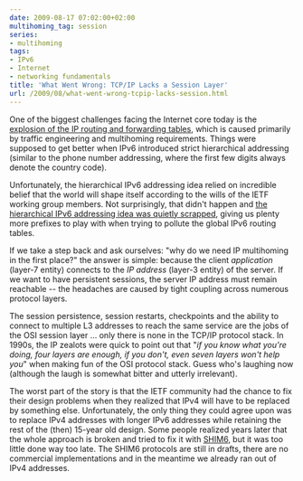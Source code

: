 ```yaml
---
date: 2009-08-17 07:02:00+02:00
multihoming_tag: session
series:
- multihoming
tags:
- IPv6
- Internet
- networking fundamentals
title: 'What Went Wrong: TCP/IP Lacks a Session Layer'
url: /2009/08/what-went-wrong-tcpip-lacks-session.html
---
```

One of the biggest challenges facing the Internet core today is the [explosion of the IP routing and forwarding tables](/2009/06/internet-anarchy-ill-advertise-whatever.html), which is caused primarily by traffic engineering and multihoming requirements. Things were supposed to get better when IPv6 introduced strict hierarchical addressing (similar to the phone number addressing, where the first few digits always denote the country code).

Unfortunately, the hierarchical IPv6 addressing idea relied on incredible belief that the world will shape itself according to the wills of the IETF working group members. Not surprisingly, that didn't happen and [the hierarchical IPv6 addressing idea was quietly scrapped](/2009/05/lack-of-ipv6-multihoming-elephant-in.html), giving us plenty more prefixes to play with when trying to pollute the global IPv6 routing tables.
<!--more-->
If we take a step back and ask ourselves: "why do we need IP multihoming in the first place?" the answer is simple: because the client *application* (layer-7 entity) connects to the *IP address* (layer-3 entity) of the server. If we want to have persistent sessions, the server IP address must remain reachable -- the headaches are caused by tight coupling across numerous protocol layers.

The session persistence, session restarts, checkpoints and the ability to connect to multiple L3 addresses to reach the same service are the jobs of the OSI session layer ... only there is none in the TCP/IP protocol stack. In 1990s, the IP zealots were quick to point out that "_if you know what you're doing, four layers are enough, if you don't, even seven layers won't help you_" when making fun of the OSI protocol stack. Guess who's laughing now (although the laugh is somewhat bitter and utterly irrelevant).

The worst part of the story is that the IETF community had the chance to fix their design problems when they realized that IPv4 will have to be replaced by something else. Unfortunately, the only thing they could agree upon was to replace IPv4 addresses with longer IPv6 addresses while retaining the rest of the (then) 15-year old design. Some people realized years later that the whole approach is broken and tried to fix it with [SHIM6](http://en.wikipedia.org/wiki/Site_Multihoming_by_IPv6_Intermediation), but it was too little done way too late. The SHIM6 protocols are still in drafts, there are no commercial implementations and in the meantime we already ran out of IPv4 addresses.
